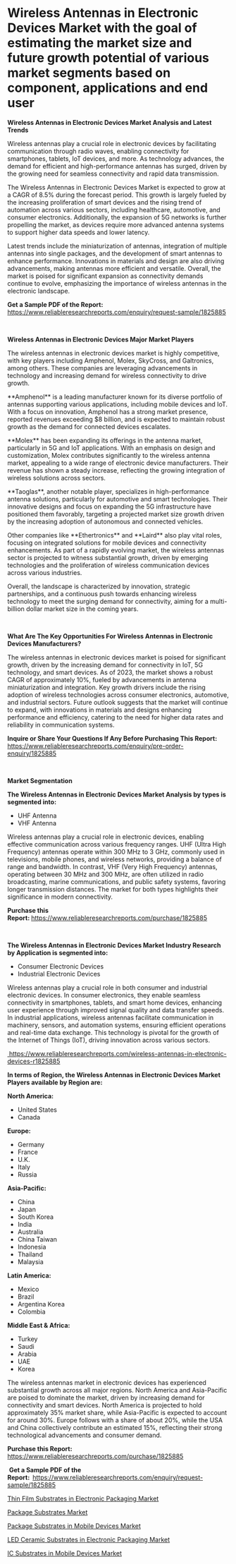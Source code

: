 <p><h1>Wireless Antennas in Electronic Devices Market with the goal of estimating the market size and future growth potential of various market segments based on component, applications and end user</h1></p><p><strong>Wireless Antennas in Electronic Devices Market Analysis and Latest Trends</strong></p>
<p><p>Wireless antennas play a crucial role in electronic devices by facilitating communication through radio waves, enabling connectivity for smartphones, tablets, IoT devices, and more. As technology advances, the demand for efficient and high-performance antennas has surged, driven by the growing need for seamless connectivity and rapid data transmission. </p><p>The Wireless Antennas in Electronic Devices Market is expected to grow at a CAGR of 8.5% during the forecast period. This growth is largely fueled by the increasing proliferation of smart devices and the rising trend of automation across various sectors, including healthcare, automotive, and consumer electronics. Additionally, the expansion of 5G networks is further propelling the market, as devices require more advanced antenna systems to support higher data speeds and lower latency.</p><p>Latest trends include the miniaturization of antennas, integration of multiple antennas into single packages, and the development of smart antennas to enhance performance. Innovations in materials and design are also driving advancements, making antennas more efficient and versatile. Overall, the market is poised for significant expansion as connectivity demands continue to evolve, emphasizing the importance of wireless antennas in the electronic landscape.</p></p>
<p><strong>Get a Sample PDF of the Report:&nbsp;</strong> <a href="https://www.reliableresearchreports.com/enquiry/request-sample/1825885?utm_campaign=48&utm_medium=2&utm_source=Github&utm_content=ia&utm_term=13022025&utm_id=wireless-antennas-in-electronic-devices">https://www.reliableresearchreports.com/enquiry/request-sample/1825885</a></p>
<p>&nbsp;</p>
<p><strong>Wireless Antennas in Electronic Devices Major Market Players</strong></p>
<p><p>The wireless antennas in electronic devices market is highly competitive, with key players including Amphenol, Molex, SkyCross, and Galtronics, among others. These companies are leveraging advancements in technology and increasing demand for wireless connectivity to drive growth.</p><p>**Amphenol** is a leading manufacturer known for its diverse portfolio of antennas supporting various applications, including mobile devices and IoT. With a focus on innovation, Amphenol has a strong market presence, reported revenues exceeding $8 billion, and is expected to maintain robust growth as the demand for connected devices escalates.</p><p>**Molex** has been expanding its offerings in the antenna market, particularly in 5G and IoT applications. With an emphasis on design and customization, Molex contributes significantly to the wireless antenna market, appealing to a wide range of electronic device manufacturers. Their revenue has shown a steady increase, reflecting the growing integration of wireless solutions across sectors.</p><p>**Taoglas**, another notable player, specializes in high-performance antenna solutions, particularly for automotive and smart technologies. Their innovative designs and focus on expanding the 5G infrastructure have positioned them favorably, targeting a projected market size growth driven by the increasing adoption of autonomous and connected vehicles.</p><p>Other companies like **Ethertronics** and **Laird** also play vital roles, focusing on integrated solutions for mobile devices and connectivity enhancements. As part of a rapidly evolving market, the wireless antennas sector is projected to witness substantial growth, driven by emerging technologies and the proliferation of wireless communication devices across various industries. </p><p>Overall, the landscape is characterized by innovation, strategic partnerships, and a continuous push towards enhancing wireless technology to meet the surging demand for connectivity, aiming for a multi-billion dollar market size in the coming years.</p></p>
<p>&nbsp;</p>
<p><strong>What Are The Key Opportunities For Wireless Antennas in Electronic Devices Manufacturers?</strong></p>
<p><p>The wireless antennas in electronic devices market is poised for significant growth, driven by the increasing demand for connectivity in IoT, 5G technology, and smart devices. As of 2023, the market shows a robust CAGR of approximately 10%, fueled by advancements in antenna miniaturization and integration. Key growth drivers include the rising adoption of wireless technologies across consumer electronics, automotive, and industrial sectors. Future outlook suggests that the market will continue to expand, with innovations in materials and designs enhancing performance and efficiency, catering to the need for higher data rates and reliability in communication systems.</p></p>
<p><strong>Inquire or Share Your Questions If Any Before Purchasing This Report:</strong> <a href="https://www.reliableresearchreports.com/enquiry/pre-order-enquiry/1825885?utm_campaign=48&utm_medium=2&utm_source=Github&utm_content=ia&utm_term=13022025&utm_id=wireless-antennas-in-electronic-devices">https://www.reliableresearchreports.com/enquiry/pre-order-enquiry/1825885</a></p>
<p>&nbsp;</p>
<p><strong>Market Segmentation</strong></p>
<p><strong>The Wireless Antennas in Electronic Devices Market Analysis by types is segmented into:</strong></p>
<p><ul><li>UHF Antenna</li><li>VHF Antenna</li></ul></p>
<p><p>Wireless antennas play a crucial role in electronic devices, enabling effective communication across various frequency ranges. UHF (Ultra High Frequency) antennas operate within 300 MHz to 3 GHz, commonly used in televisions, mobile phones, and wireless networks, providing a balance of range and bandwidth. In contrast, VHF (Very High Frequency) antennas, operating between 30 MHz and 300 MHz, are often utilized in radio broadcasting, marine communications, and public safety systems, favoring longer transmission distances. The market for both types highlights their significance in modern connectivity.</p></p>
<p><strong>Purchase this Report:&nbsp;</strong><a href="https://www.reliableresearchreports.com/purchase/1825885?utm_campaign=48&utm_medium=2&utm_source=Github&utm_content=ia&utm_term=13022025&utm_id=wireless-antennas-in-electronic-devices">https://www.reliableresearchreports.com/purchase/1825885</a></p>
<p>&nbsp;</p>
<p><strong>The Wireless Antennas in Electronic Devices Market Industry Research by Application is segmented into:</strong></p>
<p><ul><li>Consumer Electronic Devices</li><li>Industrial Electronic Devices</li></ul></p>
<p><p>Wireless antennas play a crucial role in both consumer and industrial electronic devices. In consumer electronics, they enable seamless connectivity in smartphones, tablets, and smart home devices, enhancing user experience through improved signal quality and data transfer speeds. In industrial applications, wireless antennas facilitate communication in machinery, sensors, and automation systems, ensuring efficient operations and real-time data exchange. This technology is pivotal for the growth of the Internet of Things (IoT), driving innovation across various sectors.</p></p>
<p><a href="https://www.reliableresearchreports.com/wireless-antennas-in-electronic-devices-r1825885?utm_campaign=48&utm_medium=2&utm_source=Github&utm_content=ia&utm_term=13022025&utm_id=wireless-antennas-in-electronic-devices">&nbsp;https://www.reliableresearchreports.com/wireless-antennas-in-electronic-devices-r1825885</a></p>
<p><strong>In terms of Region, the Wireless Antennas in Electronic Devices Market Players available by Region are:</strong></p>
<p>
    <p> <strong> North America: </strong>
        <ul>
            <li>United States</li>
            <li>Canada</li>
        </ul>
        </p> 
    <p> <strong> Europe: </strong>
        <ul>
            <li>Germany</li>
            <li>France</li>
            <li>U.K.</li>
            <li>Italy</li>
            <li>Russia</li>
        </ul>
        </p> 
    <p> <strong> Asia-Pacific: </strong>
        <ul>
            <li>China</li>
            <li>Japan</li>
            <li>South Korea</li>
            <li>India</li>
            <li>Australia</li>
            <li>China Taiwan</li>
            <li>Indonesia</li>
            <li>Thailand</li>
            <li>Malaysia</li>
        </ul>
        </p> 
    <p> <strong> Latin America: </strong>
        <ul>
            <li>Mexico</li>
            <li>Brazil</li>
            <li>Argentina Korea</li>
            <li>Colombia</li>
        </ul>
        </p> 
    <p> <strong> Middle East & Africa: </strong>
        <ul>
            <li>Turkey</li>
            <li>Saudi</li>
            <li>Arabia</li>
            <li>UAE</li>
            <li>Korea</li>
        </ul>
    </p>
    </p>
<p><p>The wireless antennas market in electronic devices has experienced substantial growth across all major regions. North America and Asia-Pacific are poised to dominate the market, driven by increasing demand for connectivity and smart devices. North America is projected to hold approximately 35% market share, while Asia-Pacific is expected to account for around 30%. Europe follows with a share of about 20%, while the USA and China collectively contribute an estimated 15%, reflecting their strong technological advancements and consumer demand.</p></p>
<p><strong>Purchase this Report: </strong><a href="https://www.reliableresearchreports.com/purchase/1825885?utm_campaign=48&utm_medium=2&utm_source=Github&utm_content=ia&utm_term=13022025&utm_id=wireless-antennas-in-electronic-devices">https://www.reliableresearchreports.com/purchase/1825885</a></p>
<p>&nbsp;<strong>Get a Sample PDF of the Report:&nbsp;&nbsp;</strong><a href="https://www.reliableresearchreports.com/enquiry/request-sample/1825885?utm_campaign=48&utm_medium=2&utm_source=Github&utm_content=ia&utm_term=13022025&utm_id=wireless-antennas-in-electronic-devices">https://www.reliableresearchreports.com/enquiry/request-sample/1825885</a></p>
<p><strong></strong></p>
<p><p><a href="https://github.com/daemluari/Market-Research-Report-List-1/blob/main/thin-film-substrates-in-electronic-packaging-market.md?utm_campaign=48&utm_medium=2&utm_source=Github&utm_content=ia&utm_term=13022025&utm_id=wireless-antennas-in-electronic-devices">Thin Film Substrates in Electronic Packaging Market</a></p><p><a href="https://github.com/ivetasyizhi/Market-Research-Report-List-1/blob/main/package-substrates-market.md?utm_campaign=48&utm_medium=2&utm_source=Github&utm_content=ia&utm_term=13022025&utm_id=wireless-antennas-in-electronic-devices">Package Substrates Market</a></p><p><a href="https://github.com/jhamygunler/Market-Research-Report-List-1/blob/main/package-substrates-in-mobile-devices-market.md?utm_campaign=48&utm_medium=2&utm_source=Github&utm_content=ia&utm_term=13022025&utm_id=wireless-antennas-in-electronic-devices">Package Substrates in Mobile Devices Market</a></p><p><a href="https://github.com/vigoseiler/Market-Research-Report-List-1/blob/main/led-ceramic-substrates-in-electronic-packaging-market.md?utm_campaign=48&utm_medium=2&utm_source=Github&utm_content=ia&utm_term=13022025&utm_id=wireless-antennas-in-electronic-devices">LED Ceramic Substrates in Electronic Packaging Market</a></p><p><a href="https://github.com/boysabotzoc/Market-Research-Report-List-1/blob/main/ic-substrates-in-mobile-devices-market.md?utm_campaign=48&utm_medium=2&utm_source=Github&utm_content=ia&utm_term=13022025&utm_id=wireless-antennas-in-electronic-devices">IC Substrates in Mobile Devices Market</a></p></p>